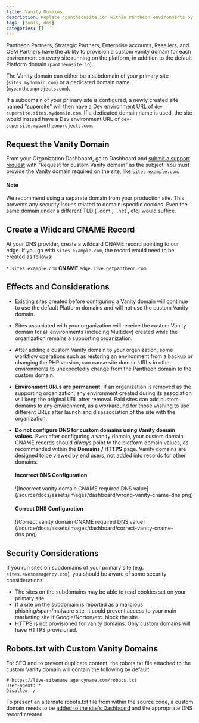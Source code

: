 ```yaml
---
title: Vanity Domains
description: Replace "pantheonsite.io" within Pantheon environments by adding a custom vanity domain.
tags: [tools, dns]
categories: []
---
```

Pantheon Partners, Strategic Partners, Enterprise accounts, Resellers, and OEM Partners have the ability to provision a custom vanity domain for each environment on every site running on the platform, in addition to the default Platform domain (`pantheonsite.io`).

The Vanity domain can either be a subdomain of your primary site (`sites.mydomain.com`) or a dedicated domain name (`mypantheonprojects.com`).

If a subdomain of your primary site is configured, a newly created site named "supersite" will then have a Dev environment URL of `dev-supersite.sites.mydomain.com`. If a dedicated domain name is used, the site would instead have a Dev environment URL of `dev-supersite.mypantheonprojects.com`.


## Request the Vanity Domain

From your Organization Dashboard, go to Dashboard and [submit a support request](/docs/support) with "Request for custom Vanity domain" as the subject. You must provide the Vanity domain required on the site, like `sites.example.com`.


<div class="alert alert-info">
<h4 class="info">Note</h4>
<p markdown="1">We recommend using a separate domain from your production site. This prevents any security issues related to domain-specific cookies. Even the same domain under a different TLD (`.com`, `.net`, etc) would suffice.
</p>
</div>

## Create a Wildcard CNAME Record

At your DNS provider, create a wildcard CNAME record pointing to our edge. If you go with `sites.example.com`, the record would need to be created as follows:

`*.sites.example.com` **CNAME** `edge.live.getpantheon.com`

## Effects and Considerations

 - Existing sites created before configuring a Vanity domain will continue to use the default Platform domains and will not use the custom Vanity domain.

 - Sites associated with your organization will receive the custom Vanity domain for all environments (including Multidev) created while the organization remains a supporting organization.

 - After adding a custom Vanity domain to your organization, some workflow operations such as restoring an environment from a backup or changing the PHP version, can cause site domain URLs in other environments to unexpectedly change from the Pantheon domain to the custom domain.

 - **Environment URLs are permanent.** If an organization is removed as the supporting organization, any environment created during its association will keep the original URL after removal. Paid sites can add custom domains to any environment, as a workaround for those wishing to use different URLs after launch and disassociation of the site with the organization.

 - **Do not configure DNS for custom domains using Vanity domain values.** Even after configuring a vanity domain, your custom domain CNAME records should *always* point to the platform domain values, as recommended within the **<span class="glyphicons glyphicons-global"></span> Domains / HTTPS** page. Vanity domains are designed to be viewed by end users, not added into records for other domains.

    <div class="alert alert-danger">
      <h4 class="info"><span class="alert-icon glyphicon glyphicon-remove"></span>  Incorrect DNS Configuration</h4>
      <p markdown="1">![Incorrect vanity domain CNAME required DNS value](/source/docs/assets/images/dashboard/wrong-vanity-cname-dns.png)</p>
    </div>

    <div class="alert alert-success">
      <h4 class="info"><span class="alert-icon glyphicon glyphicon-check"></span> Correct DNS Configuration</h4>
      <p markdown="1">![Correct vanity domain CNAME required DNS value](/source/docs/assets/images/dashboard/correct-vanity-cname-dns.png)</p>
    </div>


## Security Considerations

If you run sites on subdomains of your primary site (e.g. `sites.awesomeagency.com`), you should be aware of some security considerations:

* The sites on the subdomains may be able to read cookies set on your primary site.
* If a site on the subdomain is reported as a malicious phishing/spam/malware site, it could prevent access to your main marketing site if Google/Norton/etc. block the site.
* HTTPS is not provisioned for vanity domains. Only custom domains will have HTTPS provisioned.


## Robots.txt with Custom Vanity Domains

For SEO and to prevent duplicate content, the robots.txt file attached to the custom Vanity domain will contain the following by default:

```
# https://live-sitename.agencyname.com/robots.txt
User-agent: *
Disallow: /
```
To present an alternate robots.txt file from within the source code, a custom domain needs to be <a href="/docs/guides/launch/domains/" data-proofer-ignore>added to the site's Dashboard</a> and the appropriate DNS record created.

